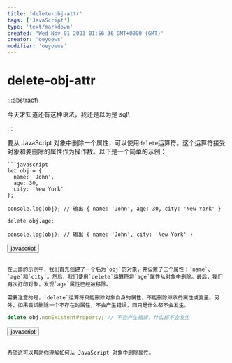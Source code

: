 ```yaml
---
title: 'delete-obj-attr'
tags: ['JavaScript']
type: 'text/markdown'
created: 'Wed Nov 01 2023 01:56:36 GMT+0000 (GMT)'
creator: 'oeyoews'
modifier: 'oeyoews'
---
```


# delete-obj-attr

:::abstract\

今天才知道还有这种语法，我还是以为是 sql\

:::

要从 JavaScript 对象中删除一个属性，可以使用`delete`运算符。这个运算符接受对象和要删除的属性作为操作数。以下是一个简单的示例：

```
```javascript
let obj = {
  name: 'John',
  age: 30,
  city: 'New York'
};

console.log(obj); // 输出 { name: 'John', age: 30, city: 'New York' }

delete obj.age;

console.log(obj); // 输出 { name: 'John', city: 'New York' }
```

<button>javascript</button>
```

在上面的示例中，我们首先创建了一个名为`obj`的对象，并设置了三个属性：`name`、`age`和`city`。然后，我们使用`delete`运算符将`age`属性从对象中删除。最后，我们再次打印对象，发现`age`属性已经被移除。

需要注意的是，`delete`运算符只能删除对象自身的属性，不能删除继承的属性或变量。另外，如果尝试删除一个不存在的属性，不会产生错误，而只是什么都不会发生。

```
```javascript
delete obj.nonExistentProperty; // 不会产生错误，什么都不会发生
```

<button>javascript</button>
```

希望这可以帮助你理解如何从 JavaScript 对象中删除属性。
